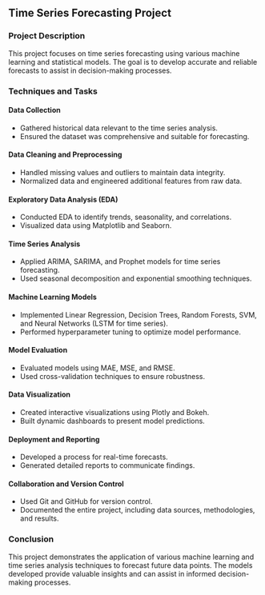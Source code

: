 ## Time Series Forecasting Project

### Project Description
This project focuses on time series forecasting using various machine learning and statistical models. The goal is to develop accurate and reliable forecasts to assist in decision-making processes.

### Techniques and Tasks

#### Data Collection
- Gathered historical data relevant to the time series analysis.
- Ensured the dataset was comprehensive and suitable for forecasting.

#### Data Cleaning and Preprocessing
- Handled missing values and outliers to maintain data integrity.
- Normalized data and engineered additional features from raw data.

#### Exploratory Data Analysis (EDA)
- Conducted EDA to identify trends, seasonality, and correlations.
- Visualized data using Matplotlib and Seaborn.

#### Time Series Analysis
- Applied ARIMA, SARIMA, and Prophet models for time series forecasting.
- Used seasonal decomposition and exponential smoothing techniques.

#### Machine Learning Models
- Implemented Linear Regression, Decision Trees, Random Forests, SVM, and Neural Networks (LSTM for time series).
- Performed hyperparameter tuning to optimize model performance.

#### Model Evaluation
- Evaluated models using MAE, MSE, and RMSE.
- Used cross-validation techniques to ensure robustness.

#### Data Visualization
- Created interactive visualizations using Plotly and Bokeh.
- Built dynamic dashboards to present model predictions.

#### Deployment and Reporting
- Developed a process for real-time forecasts.
- Generated detailed reports to communicate findings.

#### Collaboration and Version Control
- Used Git and GitHub for version control.
- Documented the entire project, including data sources, methodologies, and results.

### Conclusion
This project demonstrates the application of various machine learning and time series analysis techniques to forecast future data points. The models developed provide valuable insights and can assist in informed decision-making processes.
